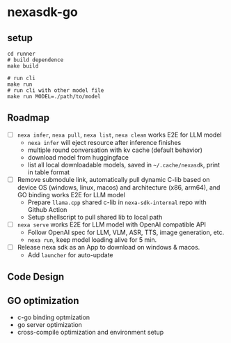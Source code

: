 # nexasdk-go

## setup

```
cd runner
# build dependence
make build

# run cli
make run
# run cli with other model file
make run MODEL=./path/to/model
```

## Roadmap
- [ ] `nexa infer`, `nexa pull`, `nexa list`, `nexa clean` works E2E for LLM model
    - `nexa infer` will eject resource after inference finishes
    - multiple round conversation with kv cache (default behavior)
    - download model from huggingface
    - list all local downloadable models, saved in `~/.cache/nexasdk`, print in table format
- [ ]  Remove submodule link, automatically pull dynamic C-lib based on device OS (windows, linux, macos) and architecture (x86, arm64), and GO binding works E2E for LLM model
    - Prepare `llama.cpp` shared c-lib in `nexa-sdk-internal` repo with Github Action
    - Setup shellscript to pull shared lib to local path
- [ ] `nexa serve` works E2E for LLM model with OpenAI compatible API
    - Follow OpenAI spec for LLM, VLM, ASR, TTS, image generation, etc.
    - `nexa run`, keep model loading alive for 5 min.
- [ ] Release nexa sdk as an App to download on windows & macos.
    - Add `launcher` for auto-update

## Code Design


## GO optimization
- c-go binding optmization
- go server optimization
- cross-compile optimization and environment setup